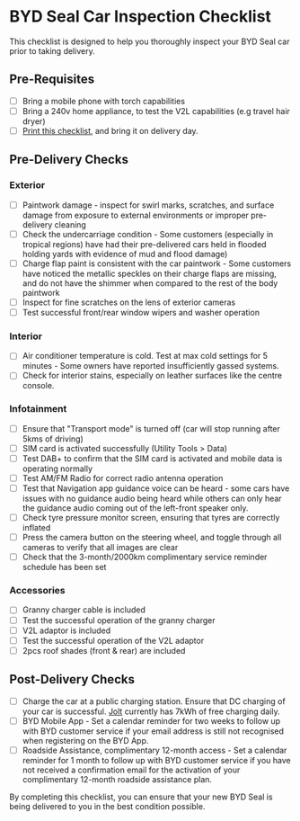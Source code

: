 # BYD Seal Car Inspection Checklist

This checklist is designed to help you thoroughly inspect your BYD Seal car prior to taking delivery.

## Pre-Requisites
- [ ] Bring a mobile phone with torch capabilities
- [ ] Bring a 240v home appliance, to test the V2L capabilities (e.g travel hair dryer)
- [ ] [Print this checklist](https://raw.githubusercontent.com/meistro2k/byd-car-purchase-checklist/main/seal.md), and bring it on delivery day.

## Pre-Delivery Checks

### Exterior

- [ ] Paintwork damage - inspect for swirl marks, scratches, and surface damage from exposure to external environments or improper pre-delivery cleaning
- [ ] Check the undercarriage condition -  Some customers (especially in tropical regions) have had their pre-delivered cars held in flooded holding yards with evidence of mud and flood damage)
- [ ] Charge flap paint is consistent with the car paintwork - Some customers have noticed the metallic speckles on their charge flaps are missing, and do not have the shimmer when compared to the rest of the body paintwork
- [ ] Inspect for fine scratches on the lens of exterior cameras
- [ ] Test successful front/rear window wipers and washer operation

### Interior

- [ ] Air conditioner temperature is cold. Test at max cold settings for 5 minutes - Some owners have reported insufficiently gassed systems.
- [ ] Check for interior stains, especially on leather surfaces like the centre console.

### Infotainment

- [ ] Ensure that "Transport mode" is turned off (car will stop running after 5kms of driving)
- [ ] SIM card is activated successfully (Utility Tools > Data)
- [ ] Test DAB+ to confirm that the SIM card is activated and mobile data is operating normally
- [ ] Test AM/FM Radio for correct radio antenna operation
- [ ] Test that Navigation app guidance voice can be heard - some cars have issues with no guidance audio being heard while others can only hear the guidance audio coming out of the left-front speaker only.
- [ ] Check tyre pressure monitor screen, ensuring that tyres are correctly inflated
- [ ] Press the camera button on the steering wheel, and toggle through all cameras to verify that all images are clear
- [ ] Check that the 3-month/2000km complimentary service reminder schedule has been set

### Accessories

- [ ] Granny charger cable is included
- [ ] Test the successful operation of the granny charger
- [ ] V2L adaptor is included
- [ ] Test the successful operation of the V2L adaptor
- [ ] 2pcs roof shades (front & rear) are included

## Post-Delivery Checks

- [ ] Charge the car at a public charging station. Ensure that DC charging of your car is successful. [Jolt](https://jolt.com.au/) currently has 7kWh of free charging daily.
- [ ] BYD Mobile App - Set a calendar reminder for two weeks to follow up with BYD customer service if your email address is still not recognised when registering on the BYD App.
- [ ] Roadside Assistance, complimentary 12-month access - Set a calendar reminder for 1 month to follow up with BYD customer service if you have not received a confirmation email for the activation of your complimentary 12-month roadside assistance plan.

By completing this checklist, you can ensure that your new BYD Seal is being delivered to you in the best condition possible.
